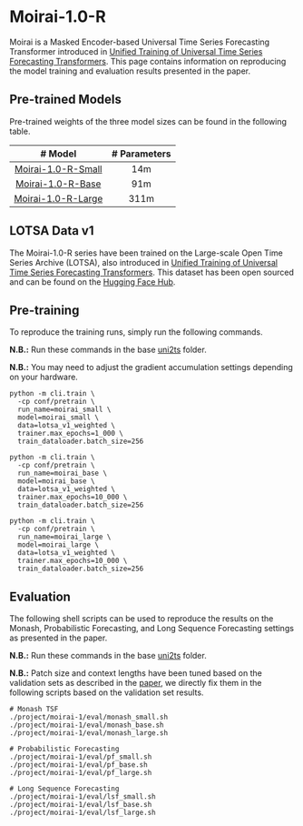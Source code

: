 # Moirai-1.0-R

Moirai is a Masked Encoder-based Universal Time Series Forecasting Transformer introduced in [Unified Training of Universal Time Series Forecasting Transformers](https://arxiv.org/abs/2402.02592).
This page contains information on reproducing the model training and evaluation results presented in the paper.

## Pre-trained Models

Pre-trained weights of the three model sizes can be found in the following table.

| # Model | # Parameters |
| :---: | :---: |
| [Moirai-1.0-R-Small](https://huggingface.co/Salesforce/moirai-1.0-R-small) | 14m |
| [Moirai-1.0-R-Base](https://huggingface.co/Salesforce/moirai-1.0-R-base) | 91m |
| [Moirai-1.0-R-Large](https://huggingface.co/Salesforce/moirai-1.0-R-large) | 311m |

## LOTSA Data v1

The Moirai-1.0-R series have been trained on the Large-scale Open Time Series Archive (LOTSA), also introduced in [Unified Training of Universal Time Series Forecasting Transformers](https://arxiv.org/abs/2402.02592). 
This dataset has been open sourced and can be found on the [Hugging Face Hub](https://huggingface.co/datasets/Salesforce/lotsa_data/).

## Pre-training
To reproduce the training runs, simply run the following commands.

**N.B.:** Run these commands in the base [uni2ts](../..) folder.

**N.B.:** You may need to adjust the gradient accumulation settings depending on your hardware.

```shell
python -m cli.train \ 
  -cp conf/pretrain \
  run_name=moirai_small \
  model=moirai_small \
  data=lotsa_v1_weighted \
  trainer.max_epochs=1_000 \
  train_dataloader.batch_size=256
```

```shell
python -m cli.train \ 
  -cp conf/pretrain \
  run_name=moirai_base \
  model=moirai_base \
  data=lotsa_v1_weighted \
  trainer.max_epochs=10_000 \
  train_dataloader.batch_size=256
```

```shell
python -m cli.train \ 
  -cp conf/pretrain \
  run_name=moirai_large \
  model=moirai_large \
  data=lotsa_v1_weighted \
  trainer.max_epochs=10_000 \
  train_dataloader.batch_size=256
```

## Evaluation

The following shell scripts can be used to reproduce the results on the Monash, Probabilistic Forecasting, and Long Sequence Forecasting settings as presented in the paper.

**N.B.:** Run these commands in the base [uni2ts](../..) folder.

**N.B.:** Patch size and context lengths have been tuned based on the validation sets as described in the [paper](https://arxiv.org/abs/2402.02592), we directly fix them in the following scripts based on the validation set results.

```shell
# Monash TSF
./project/moirai-1/eval/monash_small.sh
./project/moirai-1/eval/monash_base.sh
./project/moirai-1/eval/monash_large.sh

# Probabilistic Forecasting
./project/moirai-1/eval/pf_small.sh
./project/moirai-1/eval/pf_base.sh
./project/moirai-1/eval/pf_large.sh

# Long Sequence Forecasting
./project/moirai-1/eval/lsf_small.sh
./project/moirai-1/eval/lsf_base.sh
./project/moirai-1/eval/lsf_large.sh
```
